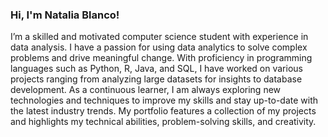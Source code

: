 ### Hi, I'm Natalia Blanco!

I’m a skilled and motivated computer science student with experience in data analysis. I have a passion for using data analytics to solve complex problems and drive meaningful change. With proficiency in programming languages such as Python, R, Java, and SQL, I have worked on various projects ranging from analyzing large datasets for insights to database development. As a continuous learner, I am always exploring new technologies and techniques to improve my skills and stay up-to-date with the latest industry trends. My portfolio features a collection of my projects and highlights my technical abilities, problem-solving skills, and creativity.

